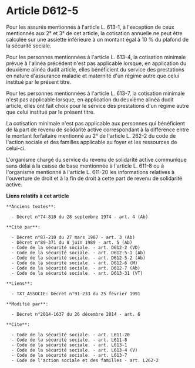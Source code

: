 # Article D612-5

Pour les assurés mentionnés à l'article L. 613-1, à l'exception de ceux mentionnés aux 2° et 3° de cet article, la cotisation
annuelle ne peut être calculée sur une assiette inférieure à un montant égal à 10 % du plafond de la sécurité sociale.

Pour les personnes mentionnées à l'article L. 613-4, la cotisation minimale prévue à l'alinéa précédent n'est pas applicable
lorsque, en application du deuxième alinéa dudit article, elles bénéficient du service des prestations en nature d'assurance
maladie et maternité d'un régime autre que celui institué par le présent titre. 

Pour les personnes mentionnées à l'article L. 613-7, la cotisation minimale n'est pas applicable lorsque, en application du
deuxième alinéa dudit article, elles ont fait choix pour le service des prestations d'un régime autre que celui institué par
le présent titre. 

La cotisation minimale n'est pas applicable aux personnes qui bénéficient de la part de revenu de solidarité active
correspondant à la différence entre le montant forfaitaire mentionné au 2° de l'article L. 262-2 du code de l'action sociale
et des familles applicable au foyer et les ressources de celui-ci. 

L'organisme chargé du service du revenu de solidarité active communique sans délai à la caisse de base mentionnée à l'article
L. 611-8 ou à l'organisme mentionné à l'article L. 611-20 les informations relatives à l'ouverture de droit et à la fin de
droit à cette part de revenu de solidarité active.

**Liens relatifs à cet article**

	**Anciens textes**:

	  - Décret n°74-810 du 28 septembre 1974 - art. 4 (Ab)

	**Cité par**:

	  - Décret n°87-210 du 27 mars 1987 - art. 3 (Ab)
	  - Décret n°89-371 du 8 juin 1989 - art. 5 (Ab)
	  - Code de la sécurité sociale. - art. D612-2 (VD)
	  - Code de la sécurité sociale. - art. D612-5-1 (Ab)
	  - Code de la sécurité sociale. - art. D612-5-2 (Ab)
	  - Code de la sécurité sociale. - art. D612-6 (M)
	  - Code de la sécurité sociale. - art. D612-7 (Ab)
	  - Code de la sécurité sociale. - art. D613-31 (VT)

	**Liens**:

	  - TXT_ASSOCIE: Décret n°91-233 du 25 février 1991

	**Modifié par**:

	  - Décret n°2014-1637 du 26 décembre 2014 - art. 6

	**Cite**:

	  - Code de la sécurité sociale. - art. L611-20
	  - Code de la sécurité sociale. - art. L611-8
	  - Code de la sécurité sociale. - art. L613-1
	  - Code de la sécurité sociale. - art. L613-4 (V)
	  - Code de la sécurité sociale. - art. L613-7
	  - Code de l'action sociale et des familles - art. L262-2
